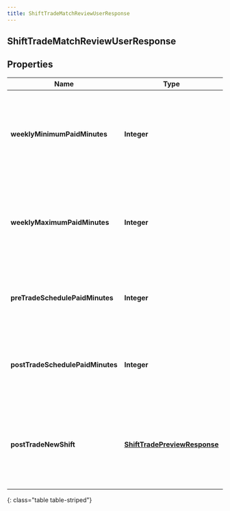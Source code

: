 ```yaml
---
title: ShiftTradeMatchReviewUserResponse
---
```


## ShiftTradeMatchReviewUserResponse

## Properties

| Name                             | Type                                                                               | Description                                                                                              | Notes      |
| -------------------------------- | ---------------------------------------------------------------------------------- | -------------------------------------------------------------------------------------------------------- | ---------- |
| **weeklyMinimumPaidMinutes**     | <!----><!---->**Integer**<!---->                                                   | The minimum weekly paid minutes for this user per the work plan tied to the agent schedule               | [optional] |
| **weeklyMaximumPaidMinutes**     | <!----><!---->**Integer**<!---->                                                   | The maximum weekly paid minutes for this user per the work plan tied to the agent schedule               | [optional] |
| **preTradeSchedulePaidMinutes**  | <!----><!---->**Integer**<!---->                                                   | The paid minutes on the week schedule for this user prior to the shift trade                             | [optional] |
| **postTradeSchedulePaidMinutes** | <!----><!---->**Integer**<!---->                                                   | The paid minutes on the week schedule for this user if the shift trade is approved                       | [optional] |
| **postTradeNewShift**            | <!----><!---->[**ShiftTradePreviewResponse**](ShiftTradePreviewResponse.md)<!----> | Preview of what the shift will look like for the opposite side of this trade after the match is approved | [optional] |

{: class="table table-striped"}
